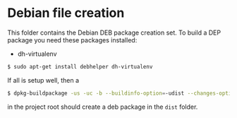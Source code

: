# Debian file creation

This folder contains the Debian DEB package creation set. To build a DEP 
package you need these packages installed:

* dh-virtualenv

```bash
$ sudo apt-get install debhelper dh-virtualenv 
```

If all is setup well, then a

```bash
$ dpkg-buildpackage -us -uc -b --buildinfo-option=-udist --changes-option=-udist
```
in the project root should create a deb package in the `dist` folder.

